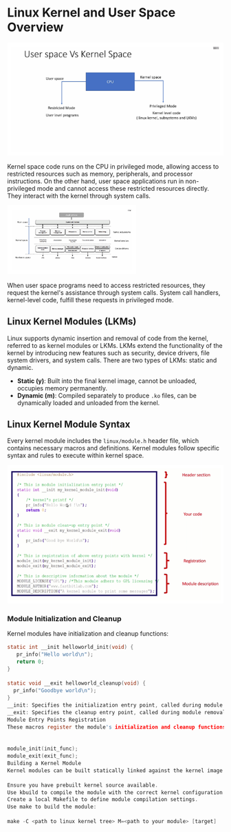 # Linux Kernel and User Space Overview

![Kernel Vs User Space](data/KernelVsUserSpace.png)

Kernel space code runs on the CPU in privileged mode, allowing access to restricted resources such as memory, peripherals, and processor instructions. On the other hand, user space applications run in non-privileged mode and cannot access these restricted resources directly. They interact with the kernel through system calls.

![Linux Layer](data/LinuxLayer.png)

When user space programs need to access restricted resources, they request the kernel's assistance through system calls. System call handlers, kernel-level code, fulfill these requests in privileged mode.

## Linux Kernel Modules (LKMs)

Linux supports dynamic insertion and removal of code from the kernel, referred to as kernel modules or LKMs. LKMs extend the functionality of the kernel by introducing new features such as security, device drivers, file system drivers, and system calls. There are two types of LKMs: static and dynamic.

- **Static (y)**: Built into the final kernel image, cannot be unloaded, occupies memory permanently.
- **Dynamic (m)**: Compiled separately to produce `.ko` files, can be dynamically loaded and unloaded from the kernel.

## Linux Kernel Module Syntax

Every kernel module includes the `linux/module.h` header file, which contains necessary macros and definitions. Kernel modules follow specific syntax and rules to execute within kernel space.

![LKM Syntax](data/LKM_syntax.png)

### Module Initialization and Cleanup

Kernel modules have initialization and cleanup functions:
```c
static int __init helloworld_init(void) {
   pr_info("Hello world\n");
   return 0;
}

static void __exit helloworld_cleanup(void) {
  pr_info("Goodbye world\n");
}
__init: Specifies the initialization entry point, called during module insertion.
__exit: Specifies the cleanup entry point, called during module removal.
Module Entry Points Registration
These macros register the module's initialization and cleanup functions with the kernel:


module_init(init_func);
module_exit(exit_func);
Building a Kernel Module
Kernel modules can be built statically linked against the kernel image or dynamically loadable. To build an out-of-tree kernel module:

Ensure you have prebuilt kernel source available.
Use kbuild to compile the module with the correct kernel configuration.
Create a local Makefile to define module compilation settings.
Use make to build the module:

make -C <path to linux kernel tree> M=<path to your module> [target]

